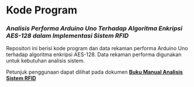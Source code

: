 # Kode Program

### *Analisis Performa Arduino Uno Terhadap Algoritma Enkripsi AES-128 dalam Implementasi Sistem RFID*

Repositori ini berisi kode program dan data rekaman performa Arduino Uno terhadap algoritma enkripsi AES-128.
Data rekaman performa digunakan untuk kebutuhan analisis sistem.

Petunjuk penggunaan dapat dilihat pada dokumen [**Buku Manual Analisis Sistem RFID**]([www.google.com](https://docs.google.com/document/d/1AFLiTZmNtWNjD2hCsRx7zQNtEXw9MzYWqhTS-GQ3u-w/edit?usp=sharing))
